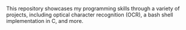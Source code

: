 This repository showcases my programming skills through a variety of projects, including optical character recognition (OCR), a bash shell implementation in C, and more.
